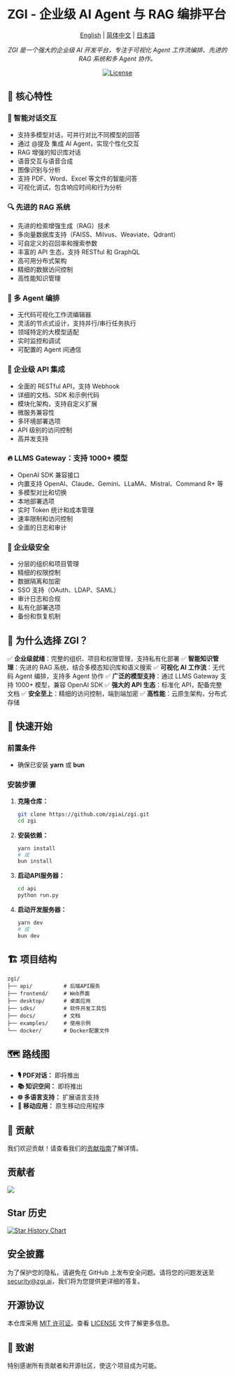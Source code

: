 # ZGI - 企业级 AI Agent 与 RAG 编排平台

<p align="center">
  <a href="./README.md">English</a> |
  <a href="./README_zh-CN.md">简体中文</a> |
  <a href="./README_ja.md">日本語</a>
</p>

<p align="center">
  <em>ZGI 是一个强大的企业级 AI 开发平台，专注于可视化 Agent 工作流编排、先进的 RAG 系统和多 Agent 协作。</em>
</p>

<p align="center">
   <a href="https://github.com/zgiai/zgi/blob/main/LICENSE">
    <img alt="License" src="https://img.shields.io/github/license/zgiai/zgi">
  </a>
</p>

## 🌟 核心特性

### 💬 智能对话交互
- 支持多模型对话，可并行对比不同模型的回答
- 通过 @提及 集成 AI Agent，实现个性化交互
- RAG 增强的知识库对话
- 语音交互与语音合成
- 图像识别与分析
- 支持 PDF、Word、Excel 等文件的智能问答
- 可视化调试，包含响应时间和行为分析

### 🔍 先进的 RAG 系统
- 先进的检索增强生成（RAG）技术
- 多向量数据库支持（FAISS、Milvus、Weaviate、Qdrant）
- 可自定义的召回率和搜索参数
- 丰富的 API 生态，支持 RESTful 和 GraphQL
- 高可用分布式架构
- 精细的数据访问控制
- 高性能知识管理

### 🤖 多 Agent 编排
- 无代码可视化工作流编辑器
- 灵活的节点式设计，支持并行/串行任务执行
- 领域特定的大模型适配
- 实时监控和调试
- 可配置的 Agent 间通信

### 🔗 企业级 API 集成
- 全面的 RESTful API，支持 Webhook
- 详细的文档、SDK 和示例代码
- 模块化架构，支持自定义扩展
- 微服务兼容性
- 多环境部署选项
- API 级别的访问控制
- 高并发支持

### 🔥 LLMS Gateway：支持 1000+ 模型
- OpenAI SDK 兼容接口
- 内置支持 OpenAI、Claude、Gemini、LLaMA、Mistral、Command R+ 等
- 多模型对比和切换
- 本地部署选项
- 实时 Token 统计和成本管理
- 速率限制和访问控制
- 全面的日志和审计

### 🔐 企业级安全
- 分层的组织和项目管理
- 精细的权限控制
- 数据隔离和加密
- SSO 支持（OAuth、LDAP、SAML）
- 审计日志和合规
- 私有化部署选项
- 备份和恢复机制

## 🚀 为什么选择 ZGI？

✅ **企业级就绪**：完整的组织、项目和权限管理，支持私有化部署
✅ **智能知识管理**：先进的 RAG 系统，结合多模态知识库和语义搜索
✅ **可视化 AI 工作流**：无代码 Agent 编排，支持多 Agent 协作
✅ **广泛的模型支持**：通过 LLMS Gateway 支持 1000+ 模型，兼容 OpenAI SDK
✅ **强大的 API 生态**：标准化 API，配备完整文档
✅ **安全至上**：精细的访问控制，端到端加密
✅ **高性能**：云原生架构，分布式存储

## 🚀 快速开始

### 前置条件
- 确保已安装 **yarn** 或 **bun**

### 安装步骤

1. **克隆仓库：**
   ```bash
   git clone https://github.com/zgiai/zgi.git
   cd zgi
   ```

2. **安装依赖：**
   ```bash
   yarn install
   # 或
   bun install
   ```

3. **启动API服务器：**
   ```bash
   cd api
   python run.py
   ```

4. **启动开发服务器：**
   ```bash
   yarn dev
   # 或
   bun dev
   ```

## 🏗️ 项目结构

```
zgi/
├── api/          # 后端API服务
├── frontend/     # Web界面
├── desktop/      # 桌面应用
├── sdks/         # 软件开发工具包
├── docs/         # 文档
├── examples/     # 使用示例
└── docker/       # Docker配置文件
```

## 🗺 路线图

- **🎙️ PDF对话：** 即将推出
- **📚 知识空间：** 即将推出
- **🌐 多语言支持：** 扩展语言支持
- **📱 移动应用：** 原生移动应用程序

## 🤝 贡献

我们欢迎贡献！请查看我们的[贡献指南](./docs/CONTRIBUTING.md)了解详情。

## 贡献者

<a href="https://github.com/zgiai/zgi/graphs/contributors">
  <img src="https://contrib.rocks/image?repo=zgiai/zgi" />
</a>

## Star 历史

[![Star History Chart](https://api.star-history.com/svg?repos=zgiai/zgi&type=Date)](https://star-history.com/#zgiai/zgi&Date)

## 安全披露

为了保护您的隐私，请避免在 GitHub 上发布安全问题。请将您的问题发送至 security@zgi.ai，我们将为您提供更详细的答复。

## 开源协议

本仓库采用 [MIT 许可证](LICENSE)。查看 [LICENSE](LICENSE) 文件了解更多信息。

## 🙏 致谢

特别感谢所有贡献者和开源社区，使这个项目成为可能。
